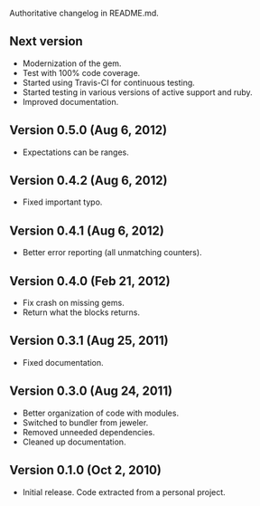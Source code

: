 Authoritative changelog in README.md.

## Next version
- Modernization of the gem.
- Test with 100% code coverage.
- Started using Travis-CI for continuous testing.
- Started testing in various versions of active support and ruby.
- Improved documentation.

## Version 0.5.0 (Aug 6, 2012)
- Expectations can be ranges.

## Version 0.4.2 (Aug 6, 2012)
- Fixed important typo.

## Version 0.4.1 (Aug 6, 2012)
- Better error reporting (all unmatching counters).

## Version 0.4.0 (Feb 21, 2012)
- Fix crash on missing gems.
- Return what the blocks returns.

## Version 0.3.1 (Aug 25, 2011)
- Fixed documentation.

## Version 0.3.0 (Aug 24, 2011)
- Better organization of code with modules.
- Switched to bundler from jeweler.
- Removed unneeded dependencies.
- Cleaned up documentation.

## Version 0.1.0 (Oct 2, 2010)
- Initial release. Code extracted from a personal project.
